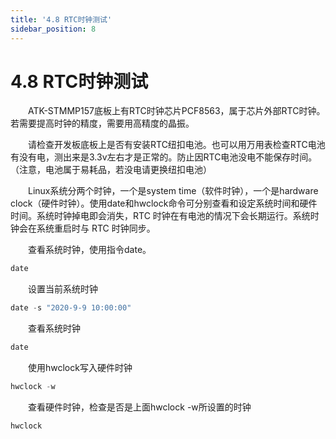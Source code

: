 ```yaml
---
title: '4.8 RTC时钟测试'
sidebar_position: 8
---
```


# 4.8 RTC时钟测试

&emsp;&emsp;ATK-STMMP157底板上有RTC时钟芯片PCF8563，属于芯片外部RTC时钟。若需要提高时钟的精度，需要用高精度的晶振。

&emsp;&emsp;请检查开发板底板上是否有安装RTC纽扣电池。也可以用万用表检查RTC电池有没有电，测出来是3.3v左右才是正常的。防止因RTC电池没电不能保存时间。（注意，电池属于易耗品，若没电请更换纽扣电池）

&emsp;&emsp;Linux系统分两个时钟，一个是system time（软件时钟），一个是hardware clock（硬件时钟）。使用date和hwclock命令可分别查看和设定系统时间和硬件时间。系统时钟掉电即会消失，RTC 时钟在有电池的情况下会长期运行。系统时钟会在系统重启时与 RTC 时钟同步。

&emsp;&emsp;查看系统时钟，使用指令date。

```c#
date
```

&emsp;&emsp;设置当前系统时钟	

```c#
date -s "2020-9-9 10:00:00"
```

&emsp;&emsp;查看系统时钟

```c#
date
```

&emsp;&emsp;使用hwclock写入硬件时钟

```c#
hwclock -w	
```

&emsp;&emsp;查看硬件时钟，检查是否是上面hwclock -w所设置的时钟

```c#
hwclock
```